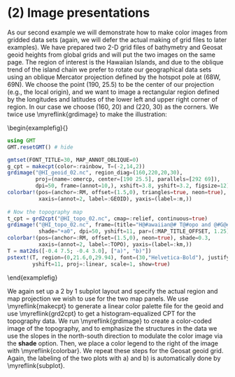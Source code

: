 # (2) Image presentations

As our second example we will demonstrate how to make color images from gridded data sets (again, we will
defer the actual making of grid files to later examples). We have prepared two 2-D grid files of bathymetry
and Geosat geoid heights from global grids and will put the two images on the same page. The region of
interest is the Hawaiian Islands, and due to the oblique trend of the island chain we prefer to rotate
our geographical data sets using an oblique Mercator projection defined by the hotspot pole at (68W, 69N).
We choose the point (190, 25.5) to be the center of our projection (e.g., the local origin), and we want
to image a rectangular region defined by the longitudes and latitudes of the lower left and upper right
corner of region. In our case we choose (160, 20) and (220, 30) as the corners. We twice use \myreflink{grdimage} to make the illustration:

\begin{examplefig}{}
```julia
using GMT
GMT.resetGMT() # hide

gmtset(FONT_TITLE=30, MAP_ANNOT_OBLIQUE=0)
g_cpt = makecpt(color=:rainbow, T=(-2,14,2))
grdimage("@HI_geoid_02.nc", region_diag=(160,220,20,30),
         proj=(name=:omercp, center=[190 25.5], parallels=[292 69]),
         dpi=50, frame=(annot=10,), xshift=3.8, yshift=3.2, figsize=12)
colorbar!(pos=(anchor=:RM, offset=(1.5,0), triangles=true, neon=true),
          xaxis=(annot=2, label=:GEOID), yaxis=(label=:m,))
		
# Now the topography map
t_cpt = grd2cpt("@HI_topo_02.nc", cmap=:relief, continuous=true)
grdimage!("@HI_topo_02.nc", frame=(title="H@#awaiian@# T@#opo and @#G@#eoid@#", annot=10),
          shade="+a0", dpi=50, yshift=11, par=(:MAP_TITLE_OFFSET, 1.25))
colorbar!(pos=(anchor=:RM, offset=(1.5,0), neon=true), shade=0.3,
          xaxis=(annot=2, label=:TOPO), yaxis=(label=:km,))
T = mat2ds([-0.4 7.5; -0.4 3.0], ["a)", "b)"])
pstext!(T, region=(0,21.6,0,29.94), font=(30,"Helvetica-Bold"), justify=:CB,
        yshift=11, proj=:linear, scale=1, show=true)
```
\end{examplefig}


We again set up a 2 by 1 subplot layout and specify the actual region and map projection we wish to use
for the two map panels. We use \myreflink{makecpt} to generate a linear color palette file for the geoid
and use \myreflink{grd2cpt} to get a histogram-equalized CPT for the topography data. We run \myreflink{grdimage}
to create a color-coded image of the topography, and to emphasize the structures in the data we use the slopes
in the north-south direction to modulate the color image via the **shade** option. Then, we place a color
legend to the right of the image with \myreflink{colorbar}. We repeat these steps for the Geosat geoid grid.
Again, the labeling of the two plots with a) and b) is automatically done by \myreflink{subplot}.
